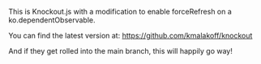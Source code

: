 This is Knockout.js with a modification to enable forceRefresh on a ko.dependentObservable.

You can find the latest version at: https://github.com/kmalakoff/knockout

And if they get rolled into the main branch, this will happily go way!
